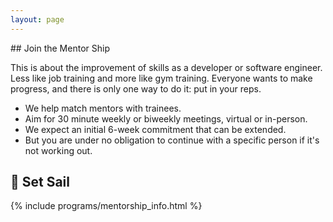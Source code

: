 ```yaml
---
layout: page
---
```


<div class="prose prose-xl" markdown="1">
## Join the Mentor Ship 

This is about the improvement of skills as a developer or software engineer. Less like job training and more like gym training. Everyone wants to make progress, and there is only one way to do it: put in your reps. 


* We help match mentors with trainees.
* Aim for 30 minute weekly or biweekly meetings, virtual or in-person. 
* We expect an initial 6-week commitment that can be extended.
* But you are under no obligation to continue with a specific person if it's not working out.


## 🚢  Set Sail

{% include programs/mentorship_info.html %}
</div>